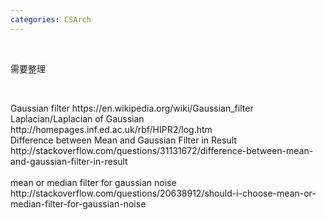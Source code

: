 ```yaml
---
categories: CSArch
---
```

<p>&nbsp;</p>
<p>需要整理</p>
<p>&nbsp;</p>
<p>Gaussian filter https://en.wikipedia.org/wiki/Gaussian_filter<br />	Laplacian/Laplacian of Gaussian http://homepages.inf.ed.ac.uk/rbf/HIPR2/log.htm<br />	Difference between Mean and Gaussian Filter in Result http://stackoverflow.com/questions/31131672/difference-between-mean-and-gaussian-filter-in-result<br />	<br />	mean or median filter for gaussian noise http://stackoverflow.com/questions/20638912/should-i-choose-mean-or-median-filter-for-gaussian-noise</p>